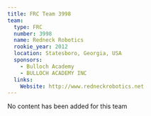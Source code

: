 ```yaml
---
title: FRC Team 3998
team:
  type: FRC
  number: 3998
  name: Redneck Robotics
  rookie_year: 2012
  location: Statesboro, Georgia, USA
  sponsors:
    - Bulloch Academy
    - BULLOCH ACADEMY INC
  links:
    Website: http://www.redneckrobotics.net
---
```

No content has been added for this team